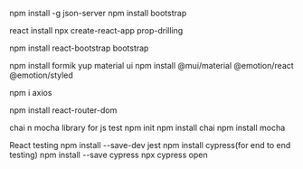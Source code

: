 

npm install -g json-server
npm install bootstrap
 
react install
npx create-react-app prop-drilling

npm install react-bootstrap bootstrap

npm install formik yup
material ui
npm install @mui/material @emotion/react @emotion/styled

 npm i axios

npm install react-router-dom


chai n mocha library for js test
npm init
npm install chai
npm install mocha

React testing
npm install --save-dev jest
npm install cypress(for end to end testing)
npm install --save cypress
npx cypress open
